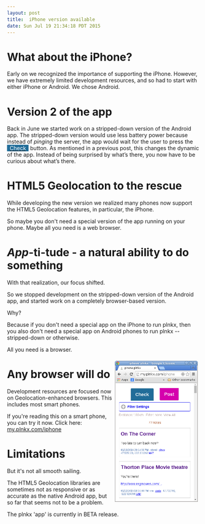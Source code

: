 ```yaml
---
layout: post
title:  iPhone version available
date: Sun Jul 19 21:34:18 PDT 2015
---
```




# What about the iPhone?

Early on we recognized the importance of supporting the iPhone.
However, we have extremely limited development resources,
and so had to start with either iPhone or Android. We chose Android.

# Version 2 of the app

Back in June we started work on a stripped-down version of the 
Android app.
The stripped-down version would use less battery power because instead of
*pinging* the server, the app would wait for the user to press the
<a
href='http://my.plnkx.com/iphone'><span
  style='background-color: #216d99; padding-left: .5em; padding-right:
  .5em; color: #ffffff;'>Check</span></a> button.
As mentioned in a previous post, this changes the dynamic of the app.
Instead of being surprised by what’s there, you now have to be
curious about what’s there.

# HTML5 Geolocation to the rescue

While developing the new version we realized many phones now
support the HTML5 Geolocation features, in particular, the iPhone.

So maybe you don't need a special version of the app
running on your phone. Maybe all you need is a web browser.

# *App*-ti-tude - a natural ability to do something

With that realization, our focus shifted.

So we stopped development on the stripped-down version of the Android
app, and started work on a completely browser-based version.

Why?

Because if you don't need a special app on the iPhone to run plnkx,
then you also don't need a special app on Android phones to run plnkx
-- stripped-down or otherwise.

All you need is a browser.

<img src='/images/app-ti-tude.png'
     alt='plnkx iphone version' title='plnkx iphone version'
     style='float: right; margin: .5em;' />


# Any browser will do

Development resources are focused now on Geolocation-enhanced browsers.
This includes most smart phones.

If you're reading this on a smart phone, you can try it now. Click here:
[my.plnkx.com/iphone](http://my.plnkx.com/iphone)

# Limitations

But it's not all smooth sailing.

The HTML5 Geolocation libraries are sometimes not as responsive or
as accurate as the native Android app, but so far that seems not to
be a problem.

The plnkx 'app' is currently in BETA release.
